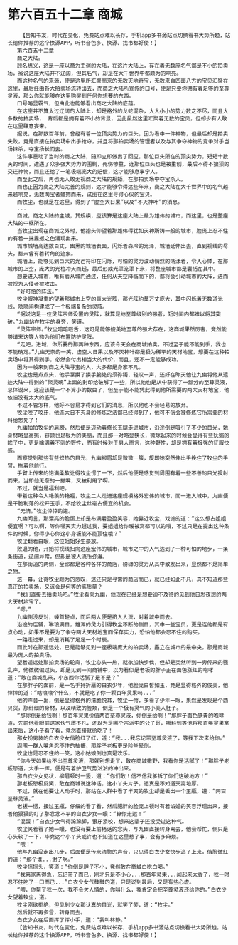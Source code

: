 # 第六百五十二章 商城
        【告知书友，时代在变化，免费站点难以长存，手机app多书源站点切换看书大势所趋，站长给你推荐的这个换源APP，听书音色多、换源、找书都好使！】
       第六百五十二章
       商之大陆。
       顾名思义，这是一座以商为主调的大陆，在这片大陆上，存在着无数座名气都是不小的拍卖场，虽说这座大陆并不辽阔，但其名气，却是在大千世界中都颇为的响亮。
       而这种名气的来源，便是这里所汇聚而来的无数天地奇宝，无数来自四面八方的宝贝汇聚在这里，最后经由各大拍卖场流转出去，而商之大陆所宣传的口号，便是只要你拥有着足够的至尊灵液，那么你就能够在这里购买到任何你想要的东西。
       口号略显霸气，但由此也能够看出商之大陆的底蕴。
       在这座并不算太过辽阔的大陆上，却是格外的龙蛇混杂，大大小小的势力数之不尽，而且大多数的拍卖场， 背后都是拥有着不小的背景，因此虽然这里汇聚着无数的宝贝，但却少有人敢在这里肆意妄来。
       据说，在那数百年前，曾经有着一位顶尖势力的巨头，因为看中一件神物，但最后却是拍卖失败，竟是直接在拍卖场中出手抢夺，并且将那拍卖场的管理者以及与其争夺神物的竞争对手当场抹杀，夺宝扬长而去。
       这件事震动了当时的商之大陆，随即立即做出了回应，那位巨头所在的顶尖势力，短短十数天的时间，遭遇了众多强大势力的围剿，死伤惨重，连那位巨头也是被重创，最后不得不狼狈的交还神物，而且还给了一笔极端庞大的赔偿，这才能够息事宁人。
       而至此之后，再也无人敢无视商之大陆的规矩，在那拍卖场中夺宝杀人。
       而也正因为商之大陆完善的规则，这才能够令得这些年来，商之大陆在大千世界中的名气越来越响亮，无数淘宝者蜂拥而来，试图在这里寻得心仪的宝贝。
       而牧尘，也就是在这里，得到了“虚空大日果”以及“不灭神叶”的消息。
       ...
       商城，商之大陆的主城，其规模，应该算是这座大陆上最为雄伟的城市，而这里，也是整座大陆的中枢所在。
       当牧尘出现在商城之外时，他抬头仰望着那雄伟得犹如天神所铸一般的城市，脸庞上忍不住的有着一抹震撼之色涌现出来。
       城市城墙高达数百丈，幽黑的城墙表面，闪烁着森冷的光泽，城墙延伸出去，直到视线的尽头，都未曾有着转角的迹象。
       城墙上，能够见到巨大的光芒符印在闪烁，可怕的灵力波动悄然的荡漾着，令人心悸，在那城市的上空，庞大的光柱冲天而起，最后形成光罩笼罩下来，将整座城市都是囊括在其中。
       想要进入城市，唯有着从城门通过，任何从天空降临而下的，都将会引动城市的大阵，进而被视为入侵者被攻击。
       “好可怕的阵法。”
       牧尘眼神凝重的望着那城市上空的巨大光阵，那光阵约莫万丈庞大，其中闪烁着无数道光线，隐隐间构建成了一个极端复杂的灵阵。
       “据说这是一位灵阵宗师设置的灵阵，就算是地至尊级别的强者，短时间内都难以将其突破。”九幽站在牧尘的身旁，笑道。
       “灵阵宗师。”牧尘暗暗咂舌，这可是能够媲美地至尊的强大存在，这商城果然厉害，竟然能够请来这等人物为他们布置防护灵阵。
       “走吧，进城，你所要的那两种东西，应该今天会在商城拍卖，不过至于能不能到手，我也不能确定。”九幽无奈的一笑，虚空大日果以及不灭神叶都是极为稀罕的天材地宝，想要在这种拍卖场中将其得到手，必然会付出相当大的代价，而且，还不一定能够成功。
       因为一般来到商之大陆寻宝的人，大多都是身家不凡。
       牧尘也是点点头，他手掌摸了摸手腕处的须弥镯，轻叹一声，还好在昨天他让九幽将他从遗迹大陆中得到的“聚灵碗”上面的封印给破解了一些，所以他也是从中获得了一部分的至尊灵液，总体说来，这应该是一个不算小的数目了，但至于能不能凭此得到他所需要的两大天材地宝，他依旧没有太大的底气。
       不过不管怎样，他好不容易才得到它们的消息，所以他也不会轻易的放弃。
       牧尘咬了咬牙，他连大日不灭身的修炼之法都已经得到了，他可不信会被修炼它所需要的材料给憋死了！
       九幽拍拍牧尘的肩膀，然后便是迈动着修长玉腿走进城市，沿途倒是吸引了不少的目光，她身材略显高挑，容颜也是极为的美丽，而且那一对略显狭长，微眯起来的时候会显得有些妩媚的眸子中，更是噙满着不驯的野性，而有时候对于男人而言，这种野性，却是拥有着极强的征服快感。
       而察觉到那些有些炽热的目光，九幽柳眉却是微微一簇，旋即她突然伸出手挽住了牧尘的手臂，拖着他前行。
       手臂上传来的饱满柔软让得牧尘愣了一下，然后他便是感觉到周围有着一些不善的目光投射而来，当即他无奈的一撇嘴，又被利用了啊。
       不过，就当是福利吧。
       带着这种令人艳羡的艳福，牧尘二人走进这座规模格外宏伟的城市，而一进入城中，九幽便是干脆利落的松开玉手，不给牧尘丝毫占便宜的机会。
       “无情。”牧尘悻悻的道。
       九幽闻言，那漂亮的脸蛋上却是布满着盈盈笑容，她靠近牧尘，戏谑的道：“这么想占姐姐便宜啊？可以啊，等你哪天实力超过我，要姐姐给你暖被窝都可以的哦，不过只是在提出这种条件的时候，你得小心你这小身板能不能顶住哦？”
       牧尘翻着白眼，这位姐姐好生豪放。
       败退的他，开始将视线扫向这座宏伟的城市，城市之中的人气达到了一种可怕的地步，一条条街道，辽阔异常，但却是被人流所弥漫。
       在那街道的两侧，全部都是各种各样的商店，磅礴的灵力从其中散发出来，显然都不是简单之物。
       这一幕，让得牧尘颇为的感叹，这还只是寻常的商店而已，就已经如此不凡，真不知道那些真正的拍卖场，又该会是何等的高质量？
       “我们直接去拍卖场吧。”牧尘看向九幽，他现在已经是想要迫不及待的见到他日思夜想的两大天材地宝了。
       “嗯。”
       九幽倒没反对，螓首轻点，而后两人便是挤入人流，对着城中而去。
       沿途的店铺，琳琅满目，雄浑的灵力引得牧尘不断的侧目，其中一些宝贝，更是连他都是有点心动，如果不是要为了争夺两大天材地宝而保存实力，恐怕他都会忍不住的购买。
       一路走过来，却是消耗了足足一个时辰。
       而此时在那遥远处，已是能够见到一座极端庞大的拍卖场，矗立在城市的最中央，那是商城最为庞大的拍卖场。
       望着遥远处那拍卖场的轮廓，牧尘心头一热，就欲加快步伐，但却是突然听到一旁传来的骚乱声，他微微偏过头，却是见到一间商铺中，以为看似是老板的胖子正在面色涨红的咆哮道：“敢在商城乱来，小东西你活腻了是不是？”
       在那胖子的面前，是一名手持折扇的白衣少年，他脸庞白皙如玉，竟是显得格外的俊美，他悻悻的道：“瞎嚷嚷个什么，不就是吃了你一颗百年灵果吗...”
       他的声音一出，倒是显得格外的清脆悦耳，牧尘一愕，多看了少年一眼，果然是发现是个西贝货，那纤细的身材，以及精致的脸颊，倒是一个极有灵气的小美人胚子。
       “那你倒是给钱啊！那百年灵果价值两百至尊灵液，你倒是给啊！”那胖子面色铁青的咆哮道，先前他看眼前这家伙气质不凡，还以为是哪个宗派中的公子哥，哪料到等他将那百年灵果拿出来后，这小子看了看，竟然直接就给吃了！
       那女扮男装的白衣少女俏脸红了红，道：“我...我忘记带至尊灵液了，等我下次来给你。”
       周围一群人嘴角忍不住的抽搐，那胖子老板更是险些晕倒。
       牧尘也是忍不住的一笑，这小姑娘倒也真是欢乐。
       “你今天如果给不出至尊灵液，那就别想走了，敢在商城撒野，我看你是活腻了！”那胖子老板怒道，大手一挥，便是有着护卫气势汹汹的冲出来。
       那白衣少女见状，柳眉顿时一竖，道：“你们敢！信不信我爹拆了你们这破地方！”
       那老板怒极反笑，敢在商城说这种话，这小丫头片子，还真是不知道天高地厚。
       不过，就在他要让人动手时，那站在人群中看了半天的牧尘却是丢出一个玉瓶，道：“两百至尊灵液。”
       老板一愣，接过玉瓶，仔细的看了看，然后肥胖的脸庞上顿时有着谄媚的笑容浮现出来，接着他狠狠的盯了那忿忿不平的白衣少女一眼：“算你走运！”
       “混蛋！”白衣少女气得跺跺脚，银牙紧咬，想来这辈子还没受过这种气。
       牧尘笑着看了她一眼，也没有要上前搭话的念头，与九幽直接转身离去，他会帮忙，倒只是心头软了一下，毕竟这个小丫头或许也不知道在这里惹了事，会有多麻烦。
       “喂！”
       他与九幽没走出几步，后面便是传来清脆的声音，只见得白衣少女快步追了上来，俏脸微红的道：“那个谁...谢了啊。”
       牧尘摇摇头，笑道：“你倒是胆子不小，竟然敢在商城白吃白喝。”
       “我离家离得急，忘记带了而已，刚才只是不小心...那百年灵果...闻起来太香了，我一时忍不住吃了一口而已...”白衣少女气鼓鼓的道，只是说到最后，又是有些心虚。
       “喂，你帮了我一次，我不会欠人情的，你叫什么，我肯定会把至尊灵液还给你的。”白衣少女望着牧尘，道。
       牧尘刚欲拒绝，但见到少女那认真的目光，就笑了笑，道：“牧尘。”
       然后就不再多言，转身而去。
       白衣少女在后面挥了挥小手，道：“我叫林静。”
       【告知书友，时代在变化，免费站点难以长存，手机app多书源站点切换看书大势所趋，站长给你推荐的这个换源APP，听书音色多、换源、找书都好使！】